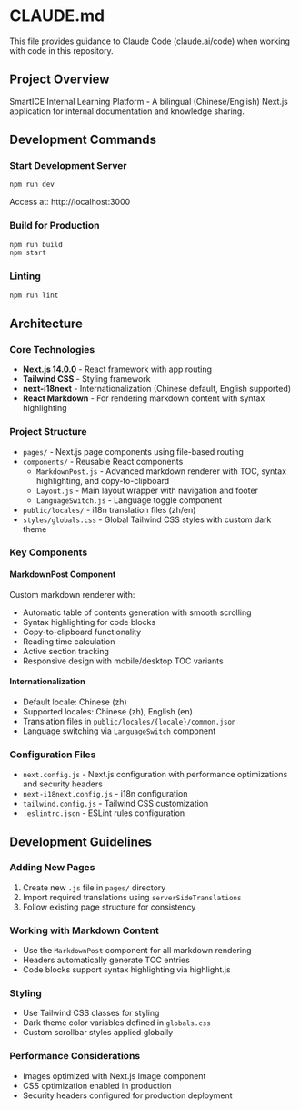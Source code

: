 # CLAUDE.md

This file provides guidance to Claude Code (claude.ai/code) when working with code in this repository.

## Project Overview
SmartICE Internal Learning Platform - A bilingual (Chinese/English) Next.js application for internal documentation and knowledge sharing.

## Development Commands

### Start Development Server
```bash
npm run dev
```
Access at: http://localhost:3000

### Build for Production
```bash
npm run build
npm start
```

### Linting
```bash
npm run lint
```

## Architecture

### Core Technologies
- **Next.js 14.0.0** - React framework with app routing
- **Tailwind CSS** - Styling framework
- **next-i18next** - Internationalization (Chinese default, English supported)
- **React Markdown** - For rendering markdown content with syntax highlighting

### Project Structure
- `pages/` - Next.js page components using file-based routing
- `components/` - Reusable React components
  - `MarkdownPost.js` - Advanced markdown renderer with TOC, syntax highlighting, and copy-to-clipboard
  - `Layout.js` - Main layout wrapper with navigation and footer
  - `LanguageSwitch.js` - Language toggle component
- `public/locales/` - i18n translation files (zh/en)
- `styles/globals.css` - Global Tailwind CSS styles with custom dark theme

### Key Components

#### MarkdownPost Component
Custom markdown renderer with:
- Automatic table of contents generation with smooth scrolling
- Syntax highlighting for code blocks
- Copy-to-clipboard functionality
- Reading time calculation
- Active section tracking
- Responsive design with mobile/desktop TOC variants

#### Internationalization
- Default locale: Chinese (zh)
- Supported locales: Chinese (zh), English (en)
- Translation files in `public/locales/{locale}/common.json`
- Language switching via `LanguageSwitch` component

### Configuration Files
- `next.config.js` - Next.js configuration with performance optimizations and security headers
- `next-i18next.config.js` - i18n configuration
- `tailwind.config.js` - Tailwind CSS customization
- `.eslintrc.json` - ESLint rules configuration

## Development Guidelines

### Adding New Pages
1. Create new `.js` file in `pages/` directory
2. Import required translations using `serverSideTranslations`
3. Follow existing page structure for consistency

### Working with Markdown Content
- Use the `MarkdownPost` component for all markdown rendering
- Headers automatically generate TOC entries
- Code blocks support syntax highlighting via highlight.js

### Styling
- Use Tailwind CSS classes for styling
- Dark theme color variables defined in `globals.css`
- Custom scrollbar styles applied globally

### Performance Considerations
- Images optimized with Next.js Image component
- CSS optimization enabled in production
- Security headers configured for production deployment